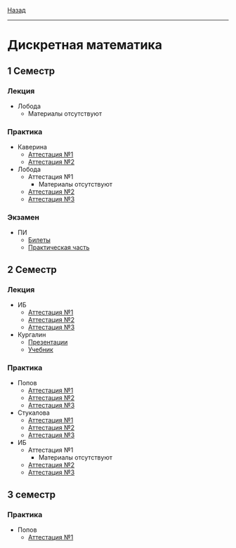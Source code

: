[Назад](../../README.md)
***
# Дискретная математика
## 1 Семестр
### Лекция
+ Лобода
  + Материалы отсутствуют
### Практика
+ Каверина
  + [Аттестация №1](kaverina/dm-pr-att-1-fact.md)
  + [Аттестация №2](kaverina/dm-pr-att-2-fact.md)
+ Лобода
  + Аттестация №1
    + Материалы отсутствуют 
  + [Аттестация №2](loboda/dm-pr-att-2-fact.md)
  + [Аттестация №3](loboda/dm-pr-att-3-fact.md)
### Экзамен
+ ПИ
  + [Билеты](loboda/dm-exam-fact.md)
  + [Практическая часть](loboda/dm-pr-exam-fact.md)
## 2 Семестр
### Лекция
+ ИБ
  + [Аттестация №1](ib/dm-th-att-1-fact.md)
  + [Аттестация №2](ib/dm-th-att-2-fact.md)
  + [Аттестация №3](ib/dm-th-att-3-fact.md)
+ Кургалин
  + [Презентации](https://github.com/user-attachments/files/18893243/713_chastey_Kurgalina.pdf)
  + [Учебник](https://github.com/user-attachments/files/18893356/_._._._._._._Python_2_._.2.pdf)
### Практика
+ Попов
  + [Аттестация №1](popov/dm-2-pr-att-1-fact.md)
  + [Аттестация №2](popov/dm-2-pr-att-2-fact.md) 
  + [Аттестация №3](popov/dm-2-pr-att-3-fact.md) 
+ Стукалова
  + [Аттестация №1](stukalova/dm-pr-att-1-fact.md)
  + [Аттестация №2](stukalova/dm-pr-att-2-fact.md)
  + [Аттестация №3](stukalova/dm-pr-att-3-fact.md) 
+ ИБ
  + Аттестация №1
    + Материалы отсутствуют 
  + [Аттестация №2](ib/dm-pr-att-2-fact.md)
  + [Аттестация №3](ib/dm-pr-att-3-fact.md)
## 3 семестр
### Практика
+ Попов
  + [Аттестация №1](popov/dm-3-pr-att-1-fact.md)

